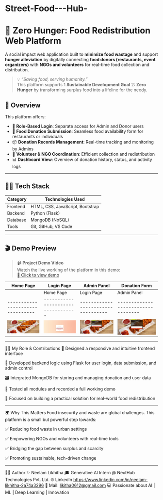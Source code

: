 # Street-Food---Hub-
# 🥗 Zero Hunger: Food Redistribution Web Platform

A social impact web application built to **minimize food wastage** and support **hunger alleviation** by digitally connecting **food donors (restaurants, event organizers)** with **NGOs and volunteers** for real-time food collection and distribution.

> 💡 *“Saving food, serving humanity.”*  
> This platform supports
> 1.**Sustainable Development Goal**
>  2: **Zero Hunger** by transforming surplus food into a lifeline for the needy.

## 🚀 Overview

This platform offers:

- 🔐 **Role-Based Login**: Separate access for Admin and Donor users
- 📝 **Food Donation Submission**: Seamless food availability form for restaurants or individuals
- 📦 **Donation Records Management**: Real-time tracking and monitoring by Admins
- 🤝 **Volunteer & NGO Coordination**: Efficient collection and redistribution
- 📊 **Dashboard View**: Overview of donation history, status, and activity logs

---

## 🧑‍💻 Tech Stack

| Category    | Technologies Used            |
|-------------|-------------------------------|
| Frontend    | HTML, CSS, JavaScript, Bootstrap |
| Backend     | Python (Flask)               |
| Database    | MongoDB (NoSQL)              |
| Tools       | Git, GitHub, VS Code         |

---

## 🎬 Demo Preview

> 📹 **Project Demo Video**  
> Watch the live working of the platform in this demo:  
> [🔗 Click to view demo](https://drive.google.com/file/d/1_sntdeD37VIYmFqMiyf85B88rEZa0fkd/view?usp=drive_link)

| Home Page | Login Page | Admin Panel | Donation Form |
|-----------|------------|--------------|----------------|
| | Home Page                      | Login Page                      | Admin Panel                     | Donation Form                   |
|--------------------------------|----------------------------------|----------------------------------|----------------------------------|
| ![Home](image-1.jpg.png)    | ![Login](image-2.jpg.png)     | ![Admin](image-3.jpg.png)     | ![Form](image-4.jpg.png)      |


---

👩‍💼 My Role & Contributions
🎨 Designed a responsive and intuitive frontend interface

🔗 Developed backend logic using Flask for user login, data submission, and admin control

🗃️ Integrated MongoDB for storing and managing donation and user data

🧪 Tested all modules and recorded a full working demo

🎯 Focused on building a practical solution for real-world food redistribution

---
🌍 Why This Matters
Food insecurity and waste are global challenges. This platform is a small but powerful step towards:

✅ Reducing food waste in urban settings

✅ Empowering NGOs and volunteers with real-time tools

✅ Bridging the gap between surplus and scarcity

✅ Promoting sustainable, tech-driven change

---
👩‍💻 Author ✨ Neelam Likhitha 🎓 Generative AI Intern @ NextHub Technologies Pvt. Ltd. 🌐 LinkedIn https://www.linkedin.com/in/neelam-likhitha-2a74a3296 📧 Mail: likitha0612@gmail.com 💻 Passionate about AI | ML | Deep Learning | Innovation

